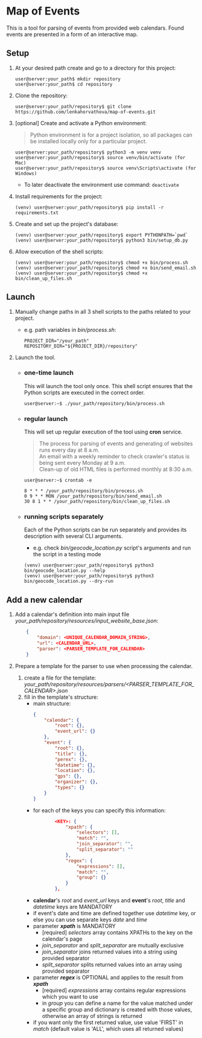 # Map of Events

This is a tool for parsing of events from provided web calendars. Found events are presented in a form of an interactive map.

## Setup
1. At your desired path create and go to a directory for this project:
    ```console
    user@server:your_path$ mkdir repository
    user@server:your_path$ cd repository
    ```

2. Clone the repository: 
    ```console
    user@server:your_path/repository$ git clone https://github.com/lenkahorvathova/map-of-events.git
    ```

3. [optional] Create and activate a Python environment:  
    > Python environment is for a project isolation, so all packages can be installed locally only for a particular project.
    ```console
    user@server:your_path/repository$ python3 -m venv venv
    user@server:your_path/repository$ source venv/bin/activate (for Mac)
    user@server:your_path/repository$ source venv\Scripts\activate (for Windows)
    ```
    * To later deactivate the environment use command: `deactivate`

4. Install requirements for the project:
    ```console
    (venv) user@server:your_path/repository$ pip install -r requirements.txt
    ```

5. Create and set up the project's database:
    ```console
    (venv) user@server:your_path/repository$ export PYTHONPATH=`pwd`
    (venv) user@server:your_path/repository$ python3 bin/setup_db.py
    ```

6. Allow execution of the shell scripts:
    ```console
    (venv) user@server:your_path/repository$ chmod +x bin/process.sh
    (venv) user@server:your_path/repository$ chmod +x bin/send_email.sh
    (venv) user@server:your_path/repository$ chmod +x bin/clean_up_files.sh
    ```
   
## Launch

1. Manually change paths in all 3 shell scripts to the paths related to your project.
    * e.g. path variables in *bin/process.sh*:
        ```shell
        PROJECT_DIR="/your_path"
        REPOSITORY_DIR="${PROJECT_DIR}/repository"
        ```

2. Launch the tool.
    - ### one-time launch
        This will launch the tool only once. This shell script ensures that the Python scripts are executed in the correct order.
        ```console
        user@server:~$ ./your_path/repository/bin/process.sh
        ```
    - ### regular launch
        This will set up regular execution of the tool using **cron** service.  
        > The process for parsing of events and generating of websites runs every day at 8 a.m.  
        An email with a weekly reminder to check crawler's status is being sent every Monday at 9 a.m.  
        Clean-up of old HTML files is performed monthly at 8:30 a.m.

        ```console
        user@server:~$ crontab -e

        8 * * * /your_path/repository/bin/process.sh
        0 9 * * MON /your_path/repository/bin/send_email.sh
        30 8 1 * * /your_path/repository/bin/clean_up_files.sh
        ```
    - ### running scripts separately  
        Each of the Python scripts can be run separately and provides its description with several CLI arguments.
        - e.g. check *bin/geocode_location.py* script's arguments and run the script in a testing mode
        ```console
        (venv) user@server:your_path/repository$ python3 bin/geocode_location.py --help
        (venv) user@server:your_path/repository$ python3 bin/geocode_location.py --dry-run
        ```
   
## Add a new calendar

1. Add a calendar's definition into main input file *your_path/repository/resources/input_website_base.json*:
    ```json
        {
            "domain": <UNIQUE_CALENDAR_DOMAIN_STRING>,
            "url": <CALENDAR_URL>,
            "parser": <PARSER_TEMPLATE_FOR_CALENDAR>
        }
    ```

2. Prepare a template for the parser to use when processing the calendar.
    1. create a file for the template: *your_path/repository/resources/parsers/<PARSER_TEMPLATE_FOR_CALENDAR>.json*
    2. fill in the template's structure:
        - main structure:
            ```json
            {
                "calendar": {
                    "root": {},
                    "event_url": {}
                },
                "event": {
                    "root": {},
                    "title": {},
                    "perex": {},
                    "datetime": {},
                    "location": {},
                    "gps": {},
                    "organizer": {},
                    "types": {}
                }
            }
            ```
        - for each of the keys you can specify this information:  
            ```json
                    <KEY>: {
                        "xpath": {
                            "selectors": [],
                            "match": "",
                            "join_separator": "",
                            "split_separator": ""
                        },
                        "regex": {
                            "expressions": [],
                            "match": "",
                            "group": {}
                        }
                    },
            ```
        - **calendar**'s *root* and *event_url* keys and **event**'s *root*, *title* and *datetime* keys are MANDATORY
        - if event's date and time are defined together use *datetime* key, or else you can use separate keys *date* and *time*
        - parameter ***xpath*** is MANDATORY
            - [required] *selectors* array contains XPATHs to the key on the calendar's page
            - *join_separator* and *split_separator* are mutually exclusive
            - *join_separator* joins returned values into a string using provided separator
            - *split_separator* splits returned values into an array using provided separator
        - parameter ***regex*** is OPTIONAL and applies to the result from ***xpath***
            - [required] *expressions* array contains regular expressions which you want to use
            - in *group* you can define a name for the value matched under a specific group and dictionary is created with those values, otherwise an array of strings is returned
        - if you want only the first returned value, use value 'FIRST' in *match* (default value is 'ALL', which uses all returned values)  
